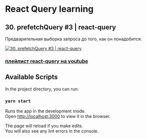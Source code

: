 # React Query learning
## 30. prefetchQuery #3 | react-query
Предварительная выборка запроса до того, как он понадобится.  

[![30. prefetchQuery #3 | react-query](https://img.youtube.com/vi//0.jpg)](https://youtu.be/)
### [плейлист react-query на youtube](https://youtube.com/playlist?list=PL5MDzsMECm45ZzoJ0F2-50aAvbbNd47_E)

## Available Scripts
In the project directory, you can run:

### `yarn start`

Runs the app in the development mode.\
Open [http://localhost:3000](http://localhost:3000) to view it in the browser.

The page will reload if you make edits.\
You will also see any lint errors in the console.

